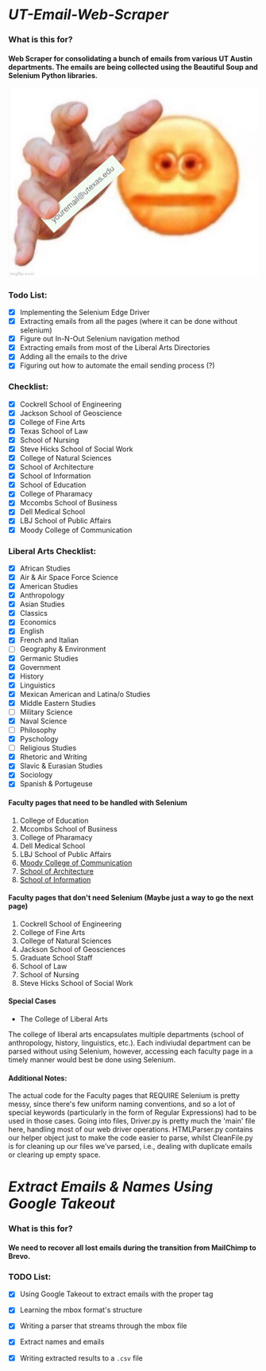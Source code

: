 # _UT-Email-Web-Scraper_
### What is this for?

#### Web Scraper for consolidating a bunch of emails from various UT Austin departments. The emails are being collected using the Beautiful Soup and Selenium Python libraries. 

![Give me your emails](https://github.com/KaytchJam/UT-Email-Web-Scraper/blob/main/documents/give_me_your_email_expanded.png?raw=true)

### Todo List: 

- [x] Implementing the Selenium Edge Driver 
- [x] Extracting emails from all the pages (where it can be done without selenium)
- [x] Figure out In-N-Out Selenium navigation method
- [x] Extracting emails from most of the Liberal Arts Directories
- [x] Adding all the emails to the drive
- [x] Figuring out how to automate the email sending process (?)

### Checklist:
- [x] Cockrell School of Engineering
- [x] Jackson School of Geoscience
- [x] College of Fine Arts
- [x] Texas School of Law
- [x] School of Nursing
- [x] Steve Hicks School of Social Work
- [x] College of Natural Sciences
- [x] School of Architecture
- [x] School of Information
- [x] School of Education
- [x] College of Pharamacy
- [x] Mccombs School of Business
- [x] Dell Medical School
- [x] LBJ School of Public Affairs
- [x] Moody College of Communication

### Liberal Arts Checklist:
- [x] African Studies
- [x] Air & Air Space Force Science
- [x] American Studies
- [x] Anthropology
- [x] Asian Studies
- [x] Classics
- [x] Economics
- [x] English
- [x] French and Italian
- [ ] Geography & Environment
- [x] Germanic Studies
- [x] Government
- [x] History
- [x] Linguistics
- [x] Mexican American and Latina/o Studies
- [x] Middle Eastern Studies
- [ ] Military Science
- [x] Naval Science
- [ ] Philosophy
- [x] Pyschology
- [ ] Religious Studies
- [x] Rhetoric and Writing
- [x] Slavic & Eurasian Studies
- [x] Sociology
- [x] Spanish & Portugeuse

#### Faculty pages that need to be handled with Selenium

1. College of Education
2. Mccombs School of Business 
3. College of Pharamacy
4. Dell Medical School
5. LBJ School of Public Affairs
6. [Moody College of Communication](https://moody.utexas.edu/faculty)
7. [School of Architecture](https://soa.utexas.edu/about/faculty)
8. [School of Information](https://www.ischool.utexas.edu/people/ischool-faculty-staff-students)

#### Faculty pages that don't need Selenium (Maybe just a way to go the next page)

1. Cockrell School of Engineering
2. College of Fine Arts
3. College of Natural Sciences
4. Jackson School of Geosciences
5. Graduate School Staff
6. School of Law
7. School of Nursing
8. Steve Hicks School of Social Work

#### Special Cases

- The College of Liberal Arts

The college of liberal arts encapsulates multiple departments (school of anthropology, history, linguistics, etc.). Each indiviudal department can be parsed without using Selenium, however, accessing each faculty page in a timely manner would best be done using Selenium.

#### Additional Notes:

The actual code for the Faculty pages that REQUIRE Selenium is pretty messy, since there's few uniform naming conventions, and so a lot of special keywords (particularly in the form of Regular Expressions) had to be used in those cases. Going into files, Driver.py 
is pretty much the 'main' file here, handling most of our web driver operations. HTMLParser.py contains our helper object just to make the code easier to parse, whilst CleanFile.py is for cleaning up our files we've parsed, i.e., dealing with duplicate emails or clearing up empty space.

# _Extract Emails & Names Using Google Takeout_

### What is this for?

#### We need to recover all lost emails during the transition from MailChimp to Brevo.

### TODO List:

- [x] Using Google Takeout to extract emails with the proper tag
- [x] Learning the mbox format's structure
- [x] Writing a parser that streams through the mbox file
- [x] Extract names and emails
- [x] Writing extracted results to a `.csv` file

